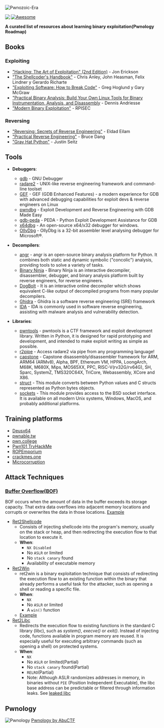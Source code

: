 ![Pwnozoic-Era](https://github.com/user-attachments/assets/a1796ca7-0171-4d26-96bd-185e33d2debd)

<p> 
<img src="https://github.com/user-attachments/assets/d9f33e61-bf4d-452f-aa11-2370a9b3f045" align="left">
</p>

[![Awesome](https://cdn.rawgit.com/sindresorhus/awesome/d7305f38d29fed78fa85652e3a63e154dd8e8829/media/badge.svg)](https://github.com/sindresorhus/awesome)

**A curated list of resources about learning binary exploitation(Pwnology Roadmap)**

## Books
### Exploiting
- ["Hacking: The Art of Exploitation" (2nd Edition)](https://www.amazon.com/Hacking-Art-Exploitation-Jon-Erickson/dp/1593271441) - Jon Erickson
- ["The Shellcoder's Handbook"](https://www.amazon.com/Shellcoders-Handbook-Discovering-Exploiting-Security/dp/047008023X?tag=hydsma-20&source=dsa&hvcampaign=booksm&gclid=Cj0KCQiA7NO7BhDsARIsADg_hIYCIo5qmBmkGYY-0UbmPKh-Fh8mrsQnRtYh4Y58XGvpgZFyd89-mCUaAobNEALw_wcB) - Chris Anley, John Heasman, Felix Lindner y Gerardo Richarte
- ["Exploiting Software: How to Break Code"](https://www.amazon.com/Exploiting-Software-How-Break-Code/dp/0201786958) - Greg Hoglund y Gary McGraw
- ["Practical Binary Analysis: Build Your Own Linux Tools for Binary Instrumentation, Analysis, and Disassembly](https://practicalbinaryanalysis.com/) - Dennis Andriesse
- ["Modern Binary Exploitation"](https://github.com/RPISEC/MBE) - RPISEC

### Reversing
- ["Reversing: Secrets of Reverse Engineering"](https://www.amazon.com/Reversing-Secrets-Engineering-Eldad-Eilam/dp/0764574817?tag=hydsma-20&source=dsa&hvcampaign=booksm&gclid=Cj0KCQiA7NO7BhDsARIsADg_hIa9tDeiK_tyhYTX-GDp78DR6pB95qbo7N1EHUV9DBklYNO1jSPBV50aAqH5EALw_wcB) - Eldad Eilam
- ["Practical Reverse Engineering"](https://www.amazon.com/Practical-Reverse-Engineering-Reversing-Obfuscation/dp/1118787315) - Bruce Dang
- ["Gray Hat Python"](https://www.amazon.com/Gray-Hat-Python-Programming-Engineers/dp/1593271921) - Justin Seitz

## Tools

* **Debuggers**:
  - [gdb](https://es.m.wikipedia.org/wiki/GNU_Debugger) - GNU Debugger
  - [radare2](https://www.radare.org/) - UNIX-like reverse engineering framework and command-line toolset
  - [GEF](https://hugsy.github.io/gef) - GEF (GDB Enhanced Features) - a modern experience for GDB with advanced debugging capabilities for exploit devs & reverse engineers on Linux
  - [pwndbg](https://pwndbg.re/) - Exploit Development and Reverse Engineering with GDB Made Easy
  - [gdb-peda](https://github.com/longld/peda) - PEDA - Python Exploit Development Assistance for GDB
  - [x64dbg](https://x64dbg.com/) - An open-source x64/x32 debugger for windows.
  - [OllyDbg](https://www.ollydbg.de/) - OllyDbg is a 32-bit assembler level analysing debugger for Microsoft®.
    
* **Decompilers**:
  - [angr](https://angr.io/) - angr is an open-source binary analysis platform for Python. It combines both static and dynamic symbolic ("concolic") analysis, providing tools to solve a variety of tasks.
  - [Binary Ninja](https://binary.ninja/) - Binary Ninja is an interactive decompiler, disassembler, debugger, and binary analysis platform built by reverse engineers, for reverse engineers.
  - [DogBolt](https://dogbolt.org/) - It is an interactive online decompiler which shows equivalent C-like output of decompiled programs from many popular decompilers.
  - [Ghidra](https://ghidra-sre.org/) - Ghidra is a software reverse engineering (SRE) framework
  - [IDA](https://hex-rays.com/ida-free) - IDA is commonly used in software reverse engineering, assisting with malware analysis and vulnerability detection.
    
* **Libraries**:
  - [pwntools](https://docs.pwntools.com/en/stable/) - pwntools is a CTF framework and exploit development library. Written in Python, it is designed for rapid prototyping and development, and intended to make exploit writing as simple as possible.
  - [r2pipe](https://github.com/radareorg/radare2-r2pipe) - Access radare2 via pipe from any programming language!
  - [capstone](https://www.capstone-engine.org) - Capstone disassembly/disassembler framework for ARM, ARM64 (ARMv8), Alpha, BPF, Ethereum VM, HPPA, LoongArch, M68K, M680X, Mips, MOS65XX, PPC, RISC-V(rv32G/rv64G), SH, Sparc, SystemZ, TMS320C64X, TriCore, Webassembly, XCore and X86.
  - [struct](https://docs.python.org/3/library/struct.html) - This module converts between Python values and C structs represented as Python bytes objects.
  - [sockets](https://docs.python.org/es/3/library/socket.html) - This module provides access to the BSD socket interface. It is available on all modern Unix systems, Windows, MacOS, and probably additional platforms.
    
## Training platforms
- [Deusx64](https://deusx64.ai/)
- [pwnable.tw](https://pwnable.tw/)
- [pwn.college](https://pwn.college/dojos)
- [Pwn101 TryHackMe](https://tryhackme.com/r/room/pwn101)
- [ROPEmporium](https://ropemporium.com/)
- [crackmes.one](https://crackmes.one/)
- [Microcorruption](https://microcorruption.com/)

## Attack Techniques 

### [Buffer Overflow(BOF)](https://owasp.org/www-community/vulnerabilities/Buffer_Overflow)
BOF occurs when the amount of data in the buffer exceeds its storage capacity. That extra data overflows into adjacent memory locations and corrupts or overwrites the data in those locations.
[Example](rsc/BOF/README.md)

* [Ret2Shellcode](https://www.youtube.com/watch?v=6Yiupj3XHrM)
  - Consists of injecting shellcode into the program's memory, usually on the stack or heap, and then redirecting the execution flow to that location to execute it.
  - **When**:
    - `NX Disabled`
    - No `ASLR` or limited
    - No `stack canary` found
    - Availability of executable memory
* [Ret2Win](https://ir0nstone.gitbook.io/notes/binexp/stack/ret2win)
  - ret2win is a binary exploitation technique that consists of redirecting the execution flow to an existing function within the binary that already performs a useful task for the attacker, such as opening a shell or reading a specific file.
  - **When**:
    - `NX`
    - No `ASLR` or limited
    - A `win()` function
  - [Example](rsc/Ret2Win/README.md)
* [Ret2Libc](https://www.ired.team/offensive-security/code-injection-process-injection/binary-exploitation/return-to-libc-ret2libc)
  - Redirects the execution flow to existing functions in the standard C library (libc), such as *system()*, *execve()* or *exit()*. Instead of injecting code, functions available in program memory are reused. It is especially useful for executing arbitrary commands (such as opening a shell) on protected systems.
  - **When**:
    - `NX`
    - No `ASLR` or limited(Partial)
    - No `stack canary` found(Partial)
    - `RELRO`(Partial)
    - Note: Although ASLR randomizes addresses in memory, in binaries without `PIE` (Position Independent Executable), the libc base address can be predictable or filtered through information leaks. See [leaked libc](https://github.com/D4nex/Notes/blob/master/Binary%20Exploitation/leaked_libc.md)


## Pwnology

![Pwnology](https://github.com/user-attachments/assets/549f39f3-1aaf-408d-96e9-4bad0e0eb37e)
[Pwnology by AbuCTF](https://abuctf.github.io/posts/Pwnology/)
